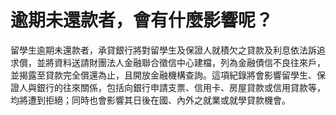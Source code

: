 # 逾期未還款者，會有什麼影響呢？

留學生逾期未還款者，承貸銀行將對留學生及保證人就積欠之貸款及利息依法訴追求償，並將資料送請財團法人金融聯合徵信中心建檔，列為金融債信不良往來戶，並揭露至貸款完全償還為止，且開放金融機構查詢。這項紀錄將會影響留學生、保證人與銀行的往來關係，包括向銀行申請支票、信用卡、房屋貸款或信用貸款等，均將遭到拒絕；同時也會影響其日後在國、內外之就業或就學貸款機會。
